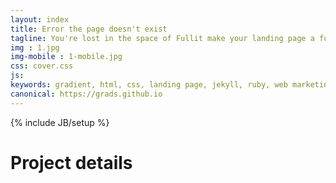 ```yaml
---
layout: index
title: Error the page doesn't exist
tagline: You're lost in the space of Fullit make your landing page a fullpage sliding tool usefull for web marketing. 404 error
img : 1.jpg
img-mobile : 1-mobile.jpg
css: cover.css
js: 
keywords: gradient, html, css, landing page, jekyll, ruby, web marketing, advertising
canonical: https://grads.github.io
---
```

{% include JB/setup %}

# Project details
